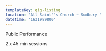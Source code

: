 ```yaml
---
templateKey: gig-listing
location: 'All Saint''s Church ~ Sudbury '
datetime: '1631989800'
---
```

Public Performance

2 x 45 min sessions